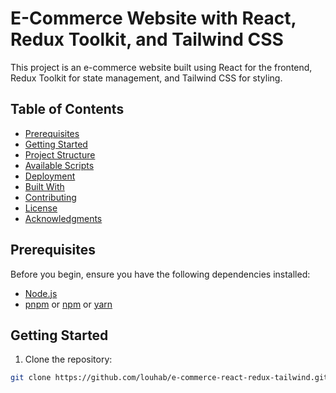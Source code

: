# E-Commerce Website with React, Redux Toolkit, and Tailwind CSS

This project is an e-commerce website built using React for the frontend, Redux Toolkit for state management, and Tailwind CSS for styling.

## Table of Contents

- [Prerequisites](#prerequisites)
- [Getting Started](#getting-started)
- [Project Structure](#project-structure)
- [Available Scripts](#available-scripts)
- [Deployment](#deployment)
- [Built With](#built-with)
- [Contributing](#contributing)
- [License](#license)
- [Acknowledgments](#acknowledgments)

## Prerequisites

Before you begin, ensure you have the following dependencies installed:

- [Node.js](https://nodejs.org/)
- [pnpm](https://pnpm.io/) or [npm](https://www.npmjs.com/) or [yarn](https://yarnpkg.com/)

## Getting Started

1. Clone the repository:

```bash
git clone https://github.com/louhab/e-commerce-react-redux-tailwind.git
